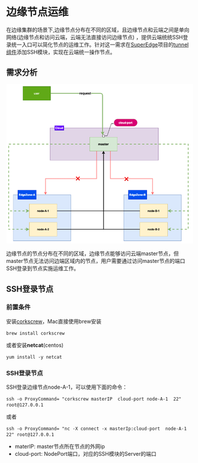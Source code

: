# 边缘节点运维

在边缘集群的场景下,边缘节点分布在不同的区域，且边缘节点和云端之间是单向网络(边缘节点和访问云端，云端无法直接访问边缘节点)
，提供云端统统SSH登录统一入口可以简化节点的运维工作。针对这一需求在[SuperEdge](https://github.com/superedge/superedge)项目的[tunnel组件](https://github.com/superedge/superedge/blob/main/docs/components/tunnel_CN.md)添加SSH模块，实现在云端统一操作节点。

## 需求分析

![需求分析](../img/edge-node-ops1.png)

边缘节点的节点分布在不同的区域，边缘节点能够访问云端master节点，但master节点无法访问边端区域内的节点，用户需要通过访问master节点的端口SSH登录到节点实施运维工作。

## SSH登录节点

### 前置条件

安装[corkscrew](https://github.com/bryanpkc/corkscrew)，Mac直接使用brew安装

```
brew install corkscrew
```

或者安装**netcat**(centos)

```
yum install -y netcat
```

### SSH登录节点

SSH登录边缘节点node-A-1，可以使用下面的命令：
```
ssh -o ProxyCommand= "corkscrew masterIP  cloud-port node-A-1  22"  root@127.0.0.1
```
或者
```
ssh -o ProxyCommand= "nc -X connect -x masterIp:cloud-port  node-A-1 22" root@127.0.0.1
```

* materIP: master节点所在节点的外网ip
* cloud-port: NodePort端口，对应的SSH模块的Server的端口
